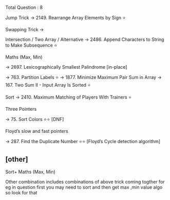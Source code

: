 Total Question : 8


Jump Trick
  -> 2149. Rearrange Array Elements by Sign ⭐


Swapping Trick
  -> 


Intersection / Two Array / Alternative 
  ->  2486. Append Characters to String to Make Subsequence ⭐



Maths (Max, Min)

  -> 2697. Lexicographically Smallest Palindrome [in-place]

  -> 763. Partition Labels ⭐
  -> 1877. Minimize Maximum Pair Sum in Array
  -> 167. Two Sum II - Input Array Is Sorted ⭐
  


Sort
  -> 2410. Maximum Matching of Players With Trainers ⭐

Three Pointers

  -> 75. Sort Colors ⭐⭐ [DNF]


Floyd’s slow and fast pointers

  -> 287. Find the Duplicate Number ⭐⭐ [Floyd’s Cycle detection algorithm]



[other]
---------------
Sort+ Maths (Max, Min)



Other combination includes combinations of above trick coming togther
for eg in question first you may need to sort and then get max ,min value algo so look for that
